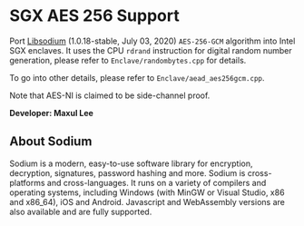 # SGX AES 256 Support

Port [Libsodium](https://download.libsodium.org/doc/) (1.0.18-stable, July 03, 2020) `AES-256-GCM` algorithm into Intel SGX enclaves.
It uses the CPU `rdrand` instruction for digital random number generation, please refer to `Enclave/randombytes.cpp` for details.

To go into other details, please refer to `Enclave/aead_aes256gcm.cpp`.

Note that AES-NI is claimed to be side-channel proof.

**Developer: Maxul Lee**

## About Sodium

Sodium is a modern, easy-to-use software library for encryption, decryption, signatures, password hashing and more.
Sodium is cross-platforms and cross-languages. It runs on a variety of compilers and operating systems, including Windows (with MinGW or Visual Studio, x86 and x86_64), iOS and Android. Javascript and WebAssembly versions are also available and are fully supported.
